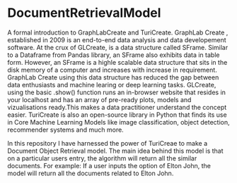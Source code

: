 # DocumentRetrievalModel
A formal introduction to GraphLabCreate and TuriCreate.
GraphLab Create , established in 2009 is an end-to-end data analysis and data developement software. At the crux of GLCreate, is a data structure called SFrame. Similar to a Dataframe from Pandas library, an SFrame also exhibits data in table form. However, an SFrame is a highle scalable data structure that sits in the disk memory of a computer and increases with increase in requirement. GraphLab Create using this data structure has reduced the gap between data enthusiasts and machine learing or deep learning tasks.
GLCreate, using the basic .show() function runs an in-browser website that resides in your localhost and has an array of pre-ready plots, models and vizualisations ready.This makes a data practitioner understand the concept easier.
TuriCreate is also an open-source library in Python that finds its use in Core Machine Learning Models like image classification, object detection, recommender systems and much more.

In this repository I have harnessed the power of TuriCreae to make a Document Object Retrieval model. The main idea behind this model is that on a particular users entry, the algorithm will return all the similar documents.
For example: If a user inputs the option of Elton John, the model will return all the documents related to Elton John.

